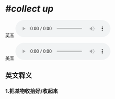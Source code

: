 # ***\#collect up*** 
英音
<audio src="./media/collect up1_AAC.aac" controls="controls"></audio>

美音
<audio src="./media/collect up2_AAC.aac" controls="controls"></audio>



  

英文释义
---
### 1.**把某物收拾好/收起来**  


